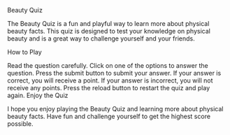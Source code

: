 Beauty Quiz

The Beauty Quiz is a fun and playful way to learn more about physical beauty facts. This quiz is designed to test your knowledge on physical beauty and is a great way to challenge yourself and your friends.

How to Play

Read the question carefully.
Click on one of the options to answer the question.
Press the submit button to submit your answer.
If your answer is correct, you will receive a point. If your answer is incorrect, you will not receive any points.
Press the reload button to restart the quiz and play again.
Enjoy the Quiz

I hope you enjoy playing the Beauty Quiz and learning more about physical beauty facts. Have fun and challenge yourself to get the highest score possible.